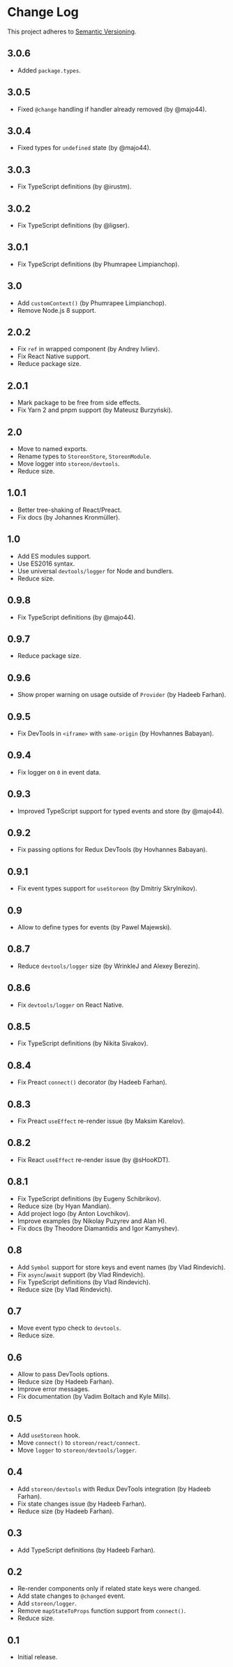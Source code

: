 # Change Log
This project adheres to [Semantic Versioning](http://semver.org/).

## 3.0.6
* Added `package.types`.

## 3.0.5
* Fixed `@change` handling if handler already removed (by @majo44).

## 3.0.4
* Fixed types for `undefined` state (by @majo44).

## 3.0.3
* Fix TypeScript definitions (by @irustm).

## 3.0.2
* Fix TypeScript definitions (by @ligser).

## 3.0.1
* Fix TypeScript definitions (by Phumrapee Limpianchop).

## 3.0
* Add `customContext()` (by Phumrapee Limpianchop).
* Remove Node.js 8 support.

## 2.0.2
* Fix `ref` in wrapped component (by Andrey Ivliev).
* Fix React Native support.
* Reduce package size.

## 2.0.1
* Mark package to be free from side effects.
* Fix Yarn 2 and pnpm support (by Mateusz Burzyński).

## 2.0
* Move to named exports.
* Rename types to `StoreonStore`, `StoreonModule`.
* Move logger into `storeon/devtools`.
* Reduce size.

## 1.0.1
* Better tree-shaking of React/Preact.
* Fix docs (by Johannes Kronmüller).

## 1.0
* Add ES modules support.
* Use ES2016 syntax.
* Use universal `devtools/logger` for Node and bundlers.
* Reduce size.

## 0.9.8
* Fix TypeScript definitions (by @majo44).

## 0.9.7
* Reduce package size.

## 0.9.6
* Show proper warning on usage outside of `Provider` (by Hadeeb Farhan).

## 0.9.5
* Fix DevTools in `<iframe>` with `same-origin` (by Hovhannes Babayan).

## 0.9.4
* Fix logger on `0` in event data.

## 0.9.3
* Improved TypeScript support for typed events and store (by @majo44).

## 0.9.2
* Fix passing options for Redux DevTools (by Hovhannes Babayan).

## 0.9.1
* Fix event types support for `useStoreon` (by Dmitriy Skrylnikov).

## 0.9
* Allow to define types for events (by Pawel Majewski).

## 0.8.7
* Reduce `devtools/logger` size (by WrinkleJ and Alexey Berezin).

## 0.8.6
* Fix `devtools/logger` on React Native.

## 0.8.5
* Fix TypeScript definitions (by Nikita Sivakov).

## 0.8.4
* Fix Preact `connect()` decorator (by Hadeeb Farhan).

## 0.8.3
* Fix Preact `useEffect` re-render issue (by Maksim Karelov).

## 0.8.2
* Fix React `useEffect` re-render issue (by @sHooKDT).

## 0.8.1
* Fix TypeScript definitions (by Eugeny Schibrikov).
* Reduce size (by Hyan Mandian).
* Add project logo (by Anton Lovchikov).
* Improve examples (by Nikolay Puzyrev and Alan H).
* Fix docs (by Theodore Diamantidis and Igor Kamyshev).

## 0.8
* Add `Symbol` support for store keys and event names (by Vlad Rindevich).
* Fix `async`/`await` support (by Vlad Rindevich).
* Fix TypeScript definitions (by Vlad Rindevich).
* Reduce size (by Vlad Rindevich).

## 0.7
* Move event typo check to `devtools`.
* Reduce size.

## 0.6
* Allow to pass DevTools options.
* Reduce size (by Hadeeb Farhan).
* Improve error messages.
* Fix documentation (by Vadim Boltach and Kyle Mills).

## 0.5
* Add `useStoreon` hook.
* Move `connect()` to `storeon/react/connect`.
* Move `logger` to `storeon/devtools/logger`.

## 0.4
* Add `storeon/devtools` with Redux DevTools integration (by Hadeeb Farhan).
* Fix state changes issue (by Hadeeb Farhan).
* Reduce size (by Hadeeb Farhan).

## 0.3
* Add TypeScript definitions (by Hadeeb Farhan).

## 0.2
* Re-render components only if related state keys were changed.
* Add state changes to `@changed` event.
* Add `storeon/logger`.
* Remove `mapStateToProps` function support from `connect()`.
* Reduce size.

## 0.1
* Initial release.
